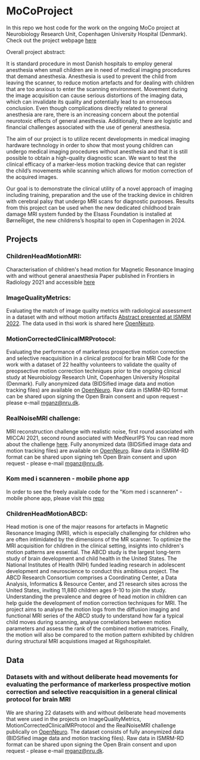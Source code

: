 # MoCoProject
In this repo we host code for the work on the ongoing MoCo project at Neurobiology Research Unit, Copenhagen University Hospital (Denmark). Check out the project webpage [here](https://sites.google.com/view/melanieganz/research-projects/imaging-children-without-anesthesia)

Overall project abstract:

It is standard procedure in most Danish hospitals to employ general anesthesia when small children are in need of medical imaging procedures that demand anesthesia. Anesthesia is used to prevent the child from leaving the scanner, to reduce motion artefacts and for dealing with children that are too anxious to enter the scanning environment. Movement during the image acquisition can cause serious distortions of the imaging data, which can invalidate its quality and potentially lead to an erroneous conclusion. Even though complications directly related to general anesthesia are rare, there is an increasing concern about the potential neurotoxic effects of general anesthesia. Additionally, there are logistic and financial challenges associated with the use of general anesthesia.

The aim of our project is to utilize recent developments in medical imaging hardware technology in order to show that most young children can undergo medical imaging procedures without anesthesia and that it is still possible to obtain a high-quality diagnostic scan. We want to test the clinical efficacy of a marker-less motion tracking device that can register the child’s movements while scanning which allows for motion correction of the acquired images.

Our goal is to demonstrate the clinical utility of a novel approach of imaging including training, preparation and the use of the tracking device in children with cerebral palsy that undergo MRI scans for diagnostic purposes. Results from this project can be used when the new dedicated childhood brain damage MRI system funded by the Elsass Foundation is installed at BørneRiget, the new childrens’s hospital to open in Copenhagen in 2024.


## Projects
### ChildrenHeadMotionMRI:
Characterisation of children's head motion for Magnetic Resonance Imaging with and without general anaesthesia
Paper published in Frontiers in Radiology 2021 and accessible [here](https://www.frontiersin.org/articles/10.3389/fradi.2021.789632/full)

### ImageQualityMetrics:
Evaluating the match of image quality metrics with radiological assessment in a dataset with and without motion artifacts
[Abstract presented at ISMRM 2022](https://archive.ismrm.org/2022/2061.html). The data used in thsi work is shared here [OpenNeuro](https://openneuro.org/datasets/ds004332).

### MotionCorrectedClinicalMRProtocol:
Evaluating the performance of markerless prospective motion correction and selective reacquisition in a clinical protocol for brain MRI
Code for the work with a dataset of 22 healthy volunteers to validate the quality of preopsective motion correction techniques prior to the ongoing clinical study at Neurobiology Research Unit, Copenhagen University Hospital (Denmark). Fully anonymized data (BIDSified image data and motion tracking files) are available on [OpenNeuro](https://openneuro.org/datasets/ds004332). Raw data in ISMRM-RD format can be shared upon signing the Open Brain consent and upon request - please e-mail mganz@nru.dk.


### RealNoiseMRI challenge:
MRI reconstruction challenge with realistic noise, first round associated with MICCAI 2021, second round asociated with MedNeurIPS
You can read more about the challenge [here](https://realnoisemri.grand-challenge.org/). Fully anonymized data (BIDSified image data and motion tracking files) are available on [OpenNeuro](https://openneuro.org/datasets/ds004332). Raw data in ISMRM-RD format can be shared upon signing teh Open Brain consent and upon request - please e-mail mganz@nru.dk. 

### Kom med i scanneren - mobile phone app
In order to see the freely availale code for the "Kom med i scanneren" - mobile phone app, please visit this [repo](https://github.com/melanieganz/Borneriget_MRI)

### ChildrenHeadMotionABCD:
Head motion is one of the major reasons for artefacts in Magnetic Resonance Imaging (MRI), which is especially challenging for children who are often intimidated by the dimensions of the MR scanner. To optimize the MRI acquisition for children in the clinical setting, insights into children's motion patterns are essential. The ABCD study is the largest long-term study of brain development and child health in the United States. The National Institutes of Health (NIH) funded leading research in adolescent development and neuroscience to conduct this ambitious project. The ABCD Research Consortium comprises a Coordinating Center, a Data Analysis, Informatics & Resource Center, and 21 research sites across the United States, inviting 11,880 children ages 9-10 to join the study. Understanding the prevalence and degree of head motion in children can help guide the development of motion correction techniques for MRI. The project aims to analyse the motion logs from the diffusion imaging and functional MRI series of the ABCD study to understand how far a typical child moves during scanning, analyse correlations between motion parameters and assess the rank of the combined motion matrices. 
Finally, the motion will also be compared to the motion pattern exhibited by children during structural MRI acquistions imaged at Rigshospitalet.

## Data
### Datasets with and without deliberate head movements for evaluating the performance of markerless prospective motion correction and selective reacquisition in a general clinical protocol for brain MRI
We are sharing 22 datasets with and without deliberate head movements that were used in the projects on ImageQualityMetrics, MotionCorrectedClinicalMRProtocol and the RealNoiseMRI challenge publically on [OpenNeuro](https://openneuro.org/datasets/ds004332). The dataset consists of fully anonymized data (BIDSified image data and motion tracking files). Raw data in ISMRM-RD format can be shared upon signing the Open Brain consent and upon request - please e-mail mganz@nru.dk.


